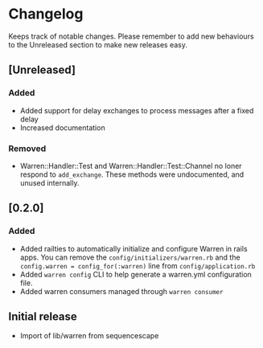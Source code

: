 # Changelog

Keeps track of notable changes. Please remember to add new behaviours to the
Unreleased section to make new releases easy.

## [Unreleased]

### Added

- Added support for delay exchanges to process messages after a fixed delay
- Increased documentation

### Removed

- Warren::Handler::Test and Warren::Handler::Test::Channel no loner respond to
  `add_exchange`. These methods were undocumented, and unused internally.

## [0.2.0]

### Added

- Added railties to automatically initialize and configure Warren in rails apps.
  You can remove the `config/initializers/warren.rb` and the `config.warren = config_for(:warren)`
  line from `config/application.rb`
- Added `warren config` CLI to help generate a warren.yml configuration file.
- Added warren consumers managed through `warren consumer`

## Initial release

- Import of lib/warren from sequencescape
